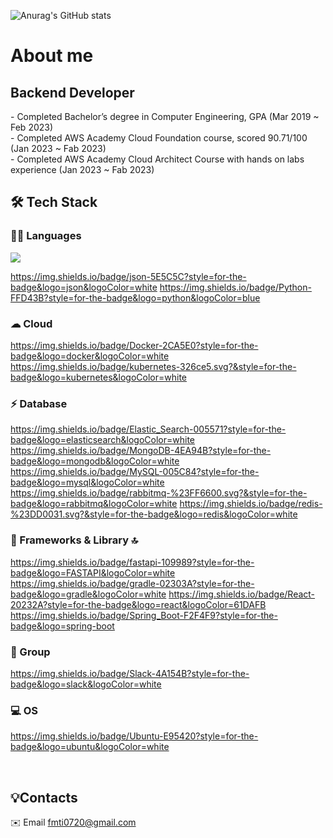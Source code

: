 ![Anurag's GitHub stats](https://github-readme-stats.vercel.app/api?username=huiji072&show_icons=true&theme=dark)


# About me
  ## Backend Developer
  <div align="left">
    - Completed Bachelor’s degree in Computer Engineering, GPA (Mar 2019 ~ Feb 2023) <br>
    - Completed AWS Academy Cloud Foundation course, scored 90.71/100 (Jan 2023 ~ Fab 2023)<br>
    - Completed AWS Academy Cloud Architect Course with hands on labs experience (Jan 2023 ~ Fab 2023) <br>

  
  
## 🛠️ Tech Stack
<div align="left">
  
### 👩‍💻 Languages
<img src="https://img.shields.io/badge/Go-00ADD8?style=for-the-badge&logo=go&logoColor=white
">
  

  
https://img.shields.io/badge/json-5E5C5C?style=for-the-badge&logo=json&logoColor=white
https://img.shields.io/badge/Python-FFD43B?style=for-the-badge&logo=python&logoColor=blue


### ☁ Cloud 
https://img.shields.io/badge/Docker-2CA5E0?style=for-the-badge&logo=docker&logoColor=white
https://img.shields.io/badge/kubernetes-326ce5.svg?&style=for-the-badge&logo=kubernetes&logoColor=white


### ⚡ Database
https://img.shields.io/badge/Elastic_Search-005571?style=for-the-badge&logo=elasticsearch&logoColor=white
https://img.shields.io/badge/MongoDB-4EA94B?style=for-the-badge&logo=mongodb&logoColor=white
https://img.shields.io/badge/MySQL-005C84?style=for-the-badge&logo=mysql&logoColor=white
https://img.shields.io/badge/rabbitmq-%23FF6600.svg?&style=for-the-badge&logo=rabbitmq&logoColor=white
https://img.shields.io/badge/redis-%23DD0031.svg?&style=for-the-badge&logo=redis&logoColor=white

### 🚀 Frameworks & Library 🔝
https://img.shields.io/badge/fastapi-109989?style=for-the-badge&logo=FASTAPI&logoColor=white
https://img.shields.io/badge/gradle-02303A?style=for-the-badge&logo=gradle&logoColor=white
https://img.shields.io/badge/React-20232A?style=for-the-badge&logo=react&logoColor=61DAFB
https://img.shields.io/badge/Spring_Boot-F2F4F9?style=for-the-badge&logo=spring-boot

### 🤜 Group
https://img.shields.io/badge/Slack-4A154B?style=for-the-badge&logo=slack&logoColor=white

### 💻 OS 
https://img.shields.io/badge/Ubuntu-E95420?style=for-the-badge&logo=ubuntu&logoColor=white


  
  
  <br>

  </div>

  ## 💡Contacts
  ✉️ Email <a href="mailto:khm970514@gmail.com">fmti0720@gmail.com</a>
  



  
</div>

